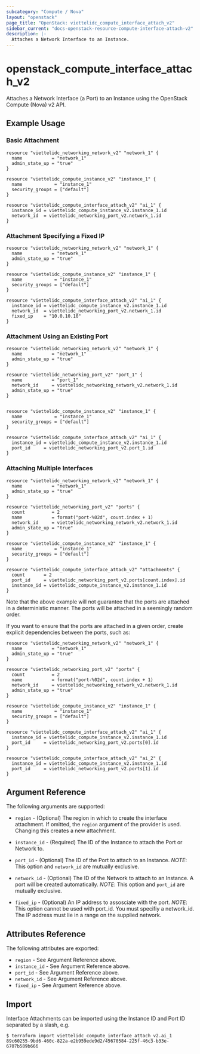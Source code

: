 ```yaml
---
subcategory: "Compute / Nova"
layout: "openstack"
page_title: "OpenStack: viettelidc_compute_interface_attach_v2"
sidebar_current: "docs-openstack-resource-compute-interface-attach-v2"
description: |-
  Attaches a Network Interface to an Instance.
---
```


# openstack\_compute\_interface\_attach\_v2

Attaches a Network Interface (a Port) to an Instance using the OpenStack
Compute (Nova) v2 API.

## Example Usage

### Basic Attachment

```hcl
resource "viettelidc_networking_network_v2" "network_1" {
  name           = "network_1"
  admin_state_up = "true"
}

resource "viettelidc_compute_instance_v2" "instance_1" {
  name            = "instance_1"
  security_groups = ["default"]
}

resource "viettelidc_compute_interface_attach_v2" "ai_1" {
  instance_id = viettelidc_compute_instance_v2.instance_1.id
  network_id  = viettelidc_networking_port_v2.network_1.id
}

```

### Attachment Specifying a Fixed IP

```hcl
resource "viettelidc_networking_network_v2" "network_1" {
  name           = "network_1"
  admin_state_up = "true"
}

resource "viettelidc_compute_instance_v2" "instance_1" {
  name            = "instance_1"
  security_groups = ["default"]
}

resource "viettelidc_compute_interface_attach_v2" "ai_1" {
  instance_id = viettelidc_compute_instance_v2.instance_1.id
  network_id  = viettelidc_networking_port_v2.network_1.id
  fixed_ip    = "10.0.10.10"
}

```


### Attachment Using an Existing Port

```hcl
resource "viettelidc_networking_network_v2" "network_1" {
  name           = "network_1"
  admin_state_up = "true"
}

resource "viettelidc_networking_port_v2" "port_1" {
  name           = "port_1"
  network_id     = viettelidc_networking_network_v2.network_1.id
  admin_state_up = "true"
}


resource "viettelidc_compute_instance_v2" "instance_1" {
  name            = "instance_1"
  security_groups = ["default"]
}

resource "viettelidc_compute_interface_attach_v2" "ai_1" {
  instance_id = viettelidc_compute_instance_v2.instance_1.id
  port_id     = viettelidc_networking_port_v2.port_1.id
}

```

### Attaching Multiple Interfaces

```hcl
resource "viettelidc_networking_network_v2" "network_1" {
  name           = "network_1"
  admin_state_up = "true"
}

resource "viettelidc_networking_port_v2" "ports" {
  count          = 2
  name           = format("port-%02d", count.index + 1)
  network_id     = viettelidc_networking_network_v2.network_1.id
  admin_state_up = "true"
}

resource "viettelidc_compute_instance_v2" "instance_1" {
  name            = "instance_1"
  security_groups = ["default"]
}

resource "viettelidc_compute_interface_attach_v2" "attachments" {
  count       = 2
  port_id     = viettelidc_networking_port_v2.ports[count.index].id
  instance_id = viettelidc_compute_instance_v2.instance_1.id
}
```

Note that the above example will not guarantee that the ports are attached in
a deterministic manner. The ports will be attached in a seemingly random
order.

If you want to ensure that the ports are attached in a given order, create
explicit dependencies between the ports, such as:

```hcl
resource "viettelidc_networking_network_v2" "network_1" {
  name           = "network_1"
  admin_state_up = "true"
}

resource "viettelidc_networking_port_v2" "ports" {
  count          = 2
  name           = format("port-%02d", count.index + 1)
  network_id     = viettelidc_networking_network_v2.network_1.id
  admin_state_up = "true"
}

resource "viettelidc_compute_instance_v2" "instance_1" {
  name            = "instance_1"
  security_groups = ["default"]
}

resource "viettelidc_compute_interface_attach_v2" "ai_1" {
  instance_id = viettelidc_compute_instance_v2.instance_1.id
  port_id     = viettelidc_networking_port_v2.ports[0].id
}

resource "viettelidc_compute_interface_attach_v2" "ai_2" {
  instance_id = viettelidc_compute_instance_v2.instance_1.id
  port_id     = viettelidc_networking_port_v2.ports[1].id
}
```

## Argument Reference

The following arguments are supported:

* `region` - (Optional) The region in which to create the interface attachment.
    If omitted, the `region` argument of the provider is used. Changing this
    creates a new attachment.

* `instance_id` - (Required) The ID of the Instance to attach the Port or Network to.

* `port_id` - (Optional) The ID of the Port to attach to an Instance.
   _NOTE_: This option and `network_id` are mutually exclusive.

* `network_id` - (Optional) The ID of the Network to attach to an Instance. A port will be created automatically.
   _NOTE_: This option and `port_id` are mutually exclusive.

* `fixed_ip` - (Optional) An IP address to assosciate with the port.
   _NOTE_: This option cannot be used with port_id. You must specifiy a network_id. The IP address must lie in a range on the supplied network.

## Attributes Reference

The following attributes are exported:

* `region` - See Argument Reference above.
* `instance_id` - See Argument Reference above.
* `port_id` - See Argument Reference above.
* `network_id` - See Argument Reference above.
* `fixed_ip`  - See Argument Reference above.

## Import

Interface Attachments can be imported using the Instance ID and Port ID
separated by a slash, e.g.

```
$ terraform import viettelidc_compute_interface_attach_v2.ai_1 89c60255-9bd6-460c-822a-e2b959ede9d2/45670584-225f-46c3-b33e-6707b589b666
```
